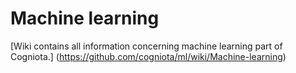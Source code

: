 # Machine learning

[Wiki contains all information concerning machine learning part of Cogniota.] (https://github.com/cogniota/ml/wiki/Machine-learning)
